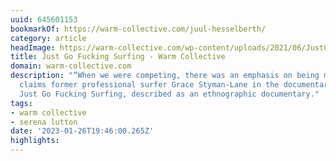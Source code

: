 ```yaml
---
uuid: 645601153
bookmarkOf: https://warm-collective.com/juul-hesselberth/
category: article
headImage: https://warm-collective.com/wp-content/uploads/2021/06/JustGoFuckingSurfing-Still3.jpg
title: Just Go Fucking Surfing - Warm Collective
domain: warm-collective.com
description: "“When we were competing, there was an emphasis on being marketable”
  claims former professional surfer Grace Styman-Lane in the documentary entitled
  Just Go Fucking Surfing, described as an ethnographic documentary."
tags:
- warm collective
- serena lutton
date: '2023-01-26T19:46:00.265Z'
highlights:
---
```



